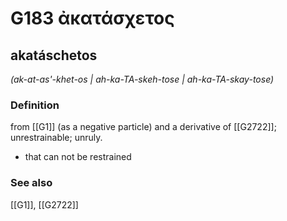 # G183 ἀκατάσχετος

## akatáschetos

_(ak-at-as'-khet-os | ah-ka-TA-skeh-tose | ah-ka-TA-skay-tose)_

### Definition

from [[G1]] (as a negative particle) and a derivative of [[G2722]]; unrestrainable; unruly.

- that can not be restrained

### See also

[[G1]], [[G2722]]

